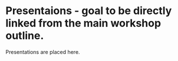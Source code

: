 # Presentaions - goal to be directly linked from the main workshop outline.

Presentations are placed here.
